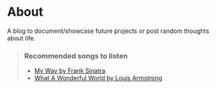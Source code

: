 # About
A blog to document/showcase future projects or post random thoughts about life.

> ### Recommended songs to listen
> - [My Way by Frank Sinatra](https://open.spotify.com/track/6lTTzSk1hRrxp4VMwXBp2l?si=52ae87ef3b38431e)
> - [What A Wonderful World by Louis Armstrong](https://open.spotify.com/track/29U7stRjqHU6rMiS8BfaI9?si=58c8daee75104f6d)
